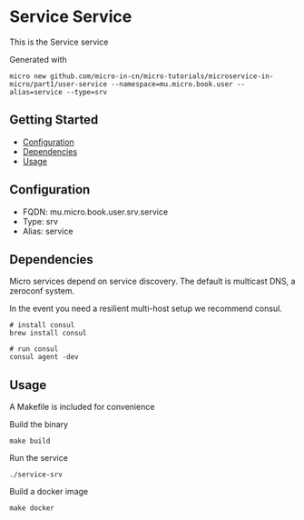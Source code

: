 # Service Service

This is the Service service

Generated with

```
micro new github.com/micro-in-cn/micro-tutorials/microservice-in-micro/part1/user-service --namespace=mu.micro.book.user --alias=service --type=srv
```

## Getting Started

- [Configuration](#configuration)
- [Dependencies](#dependencies)
- [Usage](#usage)

## Configuration

- FQDN: mu.micro.book.user.srv.service
- Type: srv
- Alias: service

## Dependencies

Micro services depend on service discovery. The default is multicast DNS, a zeroconf system.

In the event you need a resilient multi-host setup we recommend consul.

```
# install consul
brew install consul

# run consul
consul agent -dev
```

## Usage

A Makefile is included for convenience

Build the binary

```
make build
```

Run the service
```
./service-srv
```

Build a docker image
```
make docker
```